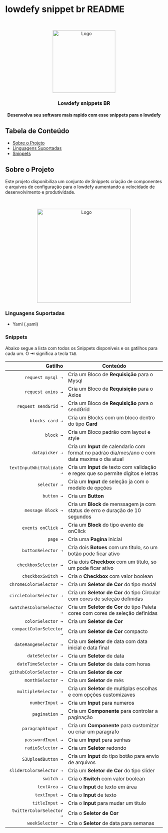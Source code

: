 # lowdefy snippet br README

<br />
<p align="center">
  <a>
    <img src="https://i.postimg.cc/52zRZh4L/BR.png" width="200px" alt="Logo">
  </a>

  <h3 align="center">Lowdefy snippets BR</h3>
</p>

<h4 align="center">Desenvolva seu software mais rapido com esse snippets para o lowdefy</h3>


## Tabela de Conteúdo

- [Sobre o Projeto](#sobre-o-projeto)
- [Linguagens Suportadas](#linguagens-suportadas)
- [Snippets](#snippets)

## Sobre o Projeto

Este projeto disponibiliza um conjunto de Snippets criação de componentes e arquivos de configuração para o lowdefy aumentando a velocidade de desenvolvimento e produtividade.

<br />
<p align="center">
  <a>
    <img src="https://i.postimg.cc/bYFVdyd1/demostra-o.gif" width="300px" alt="Logo">
  </a>
</p>


### Linguagens Suportadas
- Yaml (.yaml)

### Snippets

Abaixo segue a lista com todos os Snippets disponíveis e os gatilhos para cada um. O **⇥** significa a tecla `TAB`.

|                    Gatilho | Conteúdo                                                                      |
| ---------------------------: | ----------------------------------------------------------------------------- |
|                    `request mysql →` | Cria um Bloco de  **Requisição** para o Mysql                                             |
|`request axios →` | Cria um Bloco de  **Requisição** para o Axios                      |
|`request sendGrid →` | Cria um Bloco de  **Requisição** para o sendGrid                      |
`blocks card →` | Cria um Blocks com um bloco dentro do tipo **Card**|
`block →` | Cria um Bloco  padrão com layout e style|
`datapicker →` | Cria um **Input** de calendario com format no padrão dia/mes/ano e com data maxima o dia atual|
`textInputWhitValidate →` | Cria um **Input** de texto com validação e regex que so permite digitos e letras|
`selector →` | Cria um **Input** de seleção ja com o modelo de opções|
`button →` | Cria um **Button** |
`message Block →` | Cria um **Block** de menssagem ja com status de erro e duração de 10 segundos|
`events onClick →` | Cria um **Block** do tipo evento de onClick|
`page →` | Cria uma **Pagina** inicial|
`buttonSelector →` | Cria dois **Botoes** com um titulo, so um botão pode ficar ativo|
`checkboxSelector →` | Cria dois **Checkbox** com um titulo, so um pode ficar ativo|
`checkboxSwitch →` | Cria o **Checkbox** com valor boolean|
`chromeColorSelector →` | Cria um **Seletor de Cor** do tipo modal|
`circleColorSelector →` | Cria um **Seletor de Cor** do tipo Circular com cores de seleção definidas|
`swatchesColorSelector →` | Cria um **Seletor de Cor** do tipo Paleta cores com cores de seleção definidas|
`colorSelector →` | Cria um **Seletor de Cor**|
`compactColorSelector →` | Cria um **Seletor de Cor** compacto|
`dateRangeSelector →` | Cria um **Seletor** de data com data inicial e data final|
`dateSelector →` | Cria um **Seletor** de data|
`dateTimeSelector →` | Cria um **Seletor** de data com horas|
`githubColorSelector →` | Cria um **Seletor de cor**|
`monthSelector →` | Cria um **Seletor** de més|
`multipleSelector →` | Cria um **Seletor** de multiplas escolhas e com opções customizaves|
`numberInput →` | Cria um **Input** para numeros|
`pagination →` | Cria um **Componente** para controlar a paginação|
`paragraphInput →` | Cria um **Componente** para customizar ou criar um paragrafo|
`passwordInput →` | Cria um **Input** para senhas|
`radioSelector →` | Cria um **Seletor** redondo|
`S3UploadButton →` | Cria um **Input** do tipo botão para envio de arquivos|
`sliderColorSelector →` | Cria um **Seletor de Cor** do tipo slider|
`switch →` | Cria o **Switch** com valor boolean|
`textArea →` | Cria o **Input** de texto em área|
`textInput →` | Cria o **Input** de texto|
`titleInput →` | Cria o **Input** para mudar um titulo|
`twitterColorSelector →` | Cria o **Seletor de Cor**|
`weekSelector →` | Cria o **Seletor** de data para semanas|
